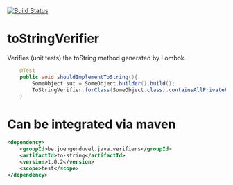 [![Build Status](https://travis-ci.org/Joengenduvel/toStringVerifier.svg?branch=master)](https://travis-ci.org/Joengenduvel/toStringVerifier)
# toStringVerifier
Verifies (unit tests) the toString method generated by Lombok.

```java
    @Test
    public void shouldImplementToString(){
        SomeObject sut = SomeObject.builder().build();
        ToStringVerifier.forClass(SomeObject.class).containsAllPrivateFields(sut);
    }
```

Can be integrated via maven
===========================

```xml
<dependency>
    <groupId>be.joengenduvel.java.verifiers</groupId>
    <artifactId>to-string</artifactId>
    <version>1.0.2</version>
    <scope>test</scope>
</dependency>
```
